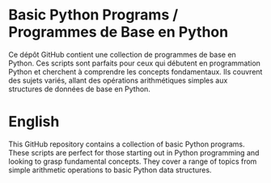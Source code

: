 # Basic Python Programs / Programmes de Base en Python

Ce dépôt GitHub contient une collection de programmes de base en Python. Ces scripts sont parfaits pour ceux qui débutent en programmation Python et cherchent à comprendre les concepts fondamentaux. Ils couvrent des sujets variés, allant des opérations arithmétiques simples aux structures de données de base en Python.

# English

This GitHub repository contains a collection of basic Python programs. These scripts are perfect for those starting out in Python programming and looking to grasp fundamental concepts. They cover a range of topics from simple arithmetic operations to basic Python data structures.
